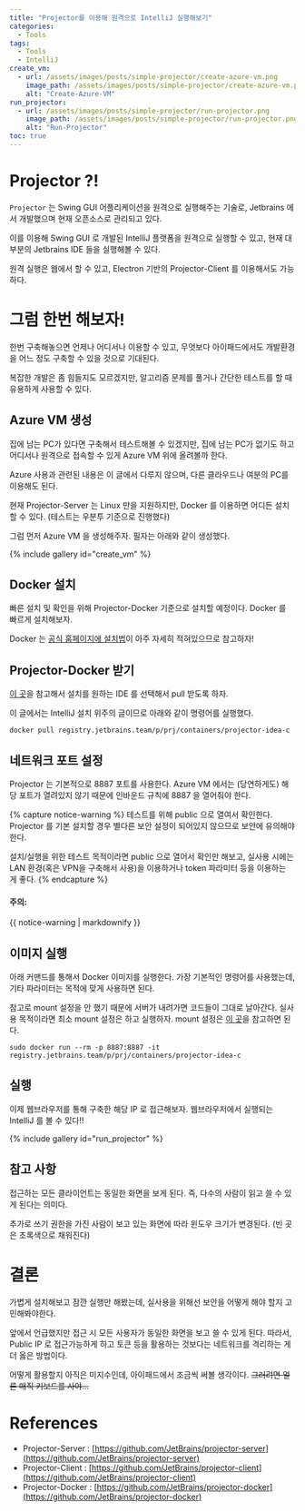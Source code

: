 ```yaml
---
title: "Projector를 이용해 원격으로 IntelliJ 실행해보기"
categories:
  - Tools
tags:
  - Tools
  - IntelliJ
create_vm:
  - url: /assets/images/posts/simple-projector/create-azure-vm.png
    image_path: /assets/images/posts/simple-projector/create-azure-vm.png
    alt: "Create-Azure-VM"
run_projector:
  - url: /assets/images/posts/simple-projector/run-projector.png
    image_path: /assets/images/posts/simple-projector/run-projector.png
    alt: "Run-Projector"
toc: true
---
```


# Projector ?!
`Projector` 는 Swing GUI 어플리케이션을 원격으로 실행해주는 기술로, Jetbrains 에서 개발했으며 현재 오픈소스로 관리되고 있다.

이를 이용해 Swing GUI 로 개발된 IntelliJ 플랫폼을 원격으로 실행할 수 있고, 현재 대부분의 Jetbrains IDE 들을 실행해볼 수 있다.

원격 실행은 웹에서 할 수 있고, Electron 기반의 Projector-Client 를 이용해서도 가능하다.

# 그럼 한번 해보자!
한번 구축해놓으면 언제나 어디서나 이용할 수 있고, 무엇보다 아이패드에서도 개발환경을 어느 정도 구축할 수 있을 것으로 기대된다.

복잡한 개발은 좀 힘들지도 모르겠지만, 알고리즘 문제를 풀거나 간단한 테스트를 할 때 유용하게 사용할 수 있다.

## Azure VM 생성
집에 남는 PC가 있다면 구축해서 테스트해볼 수 있겠지만, 집에 남는 PC가 없기도 하고 어디서나 원격으로 접속할 수 있게 Azure VM 위에 올려볼까 한다.

Azure 사용과 관련된 내용은 이 글에서 다루지 않으며, 다른 클라우드나 여분의 PC를 이용해도 된다.

현재 Projector-Server 는 Linux 만을 지원하지만, Docker 를 이용하면 어디든 설치할 수 있다. (테스트는 우분투 기준으로 진행했다)

그럼 먼저 Azure VM 을 생성해주자. 필자는 아래와 같이 생성했다.

{% include gallery id="create_vm" %}

## Docker 설치
빠른 설치 및 확인을 위해 Projector-Docker 기준으로 설치할 예정이다. Docker 를 빠르게 설치해보자.

Docker 는 [공식 홈페이지에 설치법](https://docs.docker.com/engine/install/)이 아주 자세히 적혀있으므로 참고하자!

## Projector-Docker 받기
[이 곳](https://github.com/JetBrains/projector-docker#run-jetbrains-ide-in-docker)을 참고해서 설치를 원하는 IDE 를 선택해서 pull 받도록 하자.

이 글에서는 IntelliJ 설치 위주의 글이므로 아래와 같이 명령어를 실행했다.

```
docker pull registry.jetbrains.team/p/prj/containers/projector-idea-c
```

## 네트워크 포트 설정
Projector 는 기본적으로 8887 포트를 사용한다. Azure VM 에서는 (당연하게도) 해당 포트가 열려있지 않기 때문에 인바운드 규칙에 8887 을 열어줘야 한다.

{% capture notice-warning %}
테스트를 위해 public 으로 열여서 확인한다. Projector 를 기본 설치할 경우 별다른 보안 설정이 되어있지 않으므로 보안에 유의해야한다.

설치/실행을 위한 테스트 목적이라면 public 으로 열어서 확인만 해보고, 실사용 시에는 LAN 환경(혹은 VPN을 구축해서 사용)을 이용하거나 token 파라미터 등을 이용하는 게 좋다.
{% endcapture %}

<div class="notice--warning">
  <h4 class="no_toc">주의:</h4>
  {{ notice-warning | markdownify }}
</div>

## 이미지 실행
아래 커맨드를 통해서 Docker 이미지를 실행한다. 가장 기본적인 명령어를 사용했는데, 기타 파라미터는 목적에 맞게 사용하면 된다.

참고로 mount 설정을 안 했기 때문에 서버가 내려가면 코드들이 그대로 날아간다. 실사용 목적이라면 최소 mount 설정은 하고 실행하자. 
mount 설정은 [이 곳](https://github.com/JetBrains/projector-docker/blob/master/run-container-mounted.sh)을 참고하면 된다.

```
sudo docker run --rm -p 8887:8887 -it registry.jetbrains.team/p/prj/containers/projector-idea-c
```

## 실행
이제 웹브라우저를 통해 구축한 해당 IP 로 접근해보자. 웹브라우저에서 실행되는 IntelliJ 를 볼 수 있다!!

{% include gallery id="run_projector" %}

## 참고 사항
접근하는 모든 클라이언트는 동일한 화면을 보게 된다. 즉, 다수의 사람이 읽고 쓸 수 있게 된다는 의미다.

추가로 쓰기 권한을 가진 사람이 보고 있는 화면에 따라 윈도우 크기가 변경된다. (빈 곳은 초록색으로 채워진다)

# 결론
가볍게 설치해보고 잠깐 실행만 해봤는데, 실사용을 위해선 보안을 어떻게 해야 할지 고민해봐야한다.

앞에서 언급했지만 접근 시 모든 사용자가 동일한 화면을 보고 쓸 수 있게 된다. 따라서, Public IP 로 접근가능하게 하고 토큰 등을 활용하는 것보다는 네트워크를 격리하는 게 더 옳은 방법이다.

어떻게 활용할지 아직은 미지수인데, 아이패드에서 조금씩 써볼 생각이다. ~~그러려면 얼른 매직 키보드를 사야...~~

# References
- Projector-Server : [https://github.com/JetBrains/projector-server](https://github.com/JetBrains/projector-server)
- Projector-Client : [https://github.com/JetBrains/projector-client](https://github.com/JetBrains/projector-client)
- Projector-Docker : [https://github.com/JetBrains/projector-docker](https://github.com/JetBrains/projector-docker)

